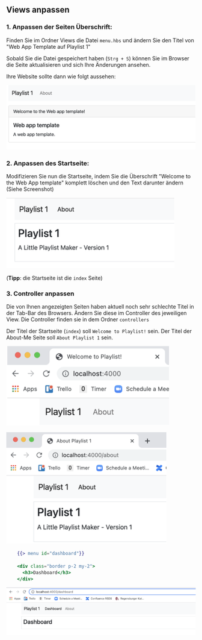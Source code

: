 ## Views anpassen

### 1. Anpassen der Seiten Überschrift: 
Finden Sie im Ordner Views die Datei `menu.hbs` und ändern Sie den Titel von "Web App Template auf Playlist 1"

Sobald Sie die Datei gespeichert haben (`Strg + S`) können Sie im Browser die Seite aktualisieren und sich Ihre Änderungen ansehen.

Ihre Website sollte dann wie folgt aussehen:

![img.png](img/Anpassung_01.png)

### 2. Anpassen des Startseite:
Modifizieren Sie nun die Startseite, indem Sie die Überschrift "Welcome to the Web App template" komplett löschen und den Text darunter ändern (Siehe Screenshot) 

![img.png](img/Anpassung_02.png)

(**Tipp**: die Startseite ist die `index` Seite)

### 3. Controller anpassen

Die von Ihnen angezeigten Seiten haben aktuell noch sehr schlechte Titel in der Tab-Bar des Browsers.
Ändern Sie diese im Controller des jeweiligen View. Die Controller finden sie in dem Ordner `controllers`

Der Titel der Startseite (`index`) soll `Welcome to Playlist!` sein.
Der Titel der About-Me Seite soll `About Playlist 1` sein.

![img.png](img/Anpassung_03.png)

![img.png](img/Anpassung_04.png)

~~~ handlebars
    {{> menu id="dashboard"}} 
     
    <div class="border p-2 my-2"> 
      <h3>Dashboard</h3> 
    </div> 
~~~

![img.png](img/Anpassung_06.png)
